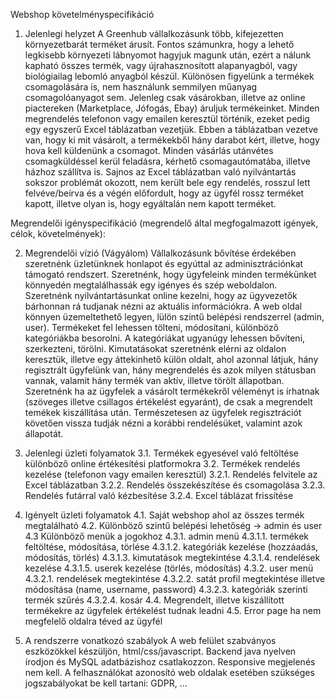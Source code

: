 Webshop követelményspecifikáció

1. Jelenlegi helyzet
A Greenhub vállalkozásunk több, kifejezetten környezetbarát terméket árusít. Fontos számunkra, hogy a lehető legkisebb környezeti lábnyomot hagyjuk magunk után,
ezért a nálunk kapható összes termék, vagy újrahasznosított alapanyagból, vagy biológiailag lebomló anyagból készül. Különösen figyelünk a termékek csomagolására 
is, nem használunk semmilyen műanyag csomagolóanyagot sem.
Jelenleg csak vásárokban, illetve az online piactereken (Marketplace, Jófogás, Ebay) áruljuk termékeinket. Minden megrendelés telefonon vagy emailen keresztül történik, 
ezeket pedig egy egyszerű Excel táblázatban vezetjük. Ebben a táblázatban vezetve van, hogy ki mit vásárolt, a termékekből hány darabot kért, illetve, 
hogy hova kell küldenünk a csomagot. Minden vásárlás utánvétes csomagküldéssel kerül feladásra, kérhető csomagautómatába, illetve házhoz szállítva is. Sajnos az Excel 
táblázatban való nyilvántartás sokszor problémát okozott, nem került bele egy rendelés, rosszul lett felvéve/beírva és a végén előfordult, hogy az ügyfél rossz terméket
kapott, illetve olyan is, hogy egyáltalán nem kapott terméket.

Megrendelői igényspecifikáció (megrendelő által megfogalmazott igények, célok, követelmények):

2. Megrendelői vízió (Vágyálom)
Vállalkozásunk bővítése érdekében szeretnénk üzletünknek honlapot és egyúttal az adminisztrációnkat támogató rendszert. Szeretnénk, hogy ügyfeleink minden termékünket
könnyedén megtalálhassák egy igényes és szép weboldalon. Szeretnénk nyilvántartásunkat online kezelni, hogy az ügyvezetők bárhonnan rá tudjanak nézni az aktuális 
információkra. A web oldal könnyen üzemeltethető legyen, lülön szintű belépési rendszerrel (admin, user). Termékeket fel lehessen tölteni, módosítani, különböző 
kategóriákba besorolni. A kategóriákat ugyanúgy lehessen bővíteni, szerkezteni, törölni. Kimutatásokat szeretnénk elérni az oldalon keresztük, illetve egy áttekinhető 
külön oldalt, ahol azonnal látjuk, hány regisztrált ügyfelünk van, hány megrendelés és azok milyen státusban vannak, valamit hány termék van aktív, illetve törölt 
állapotban. Szeretnénk ha az ügyfelek a vásárolt termékekről véleményt is írhatnak (szöveges illetve csillagos értékelést egyaránt), de csak a megrendelt temékek 
kiszállítása után. Természetesen az ügyfelek regisztrációt követően vissza tudják nézni a korábbi rendelésüket, valamint azok állapotát. 

3. Jelenlegi üzleti folyamatok
3.1. Termékek egyesével való feltöltése különböző online értékesítési platformokra
3.2. Termékek rendelés kezelése (telefonon vagy emailen keresztül)
3.2.1. Rendelés felvitele az Excel táblázatban
3.2.2. Rendelés összekészítése és csomagolása
3.2.3. Rendelés futárral való kézbesítése
3.2.4. Excel táblázat frissítése

4. Igényelt üzleti folyamatok
4.1. Saját webshop ahol az összes termék megtalálható
4.2. Különböző szintű belépési lehetőség -> admin és user
4.3 Különböző menük a jogokhoz
4.3.1. admin menü
4.3.1.1. termékek feltöltése, módosítása, törlése
4.3.1.2. kategóriák kezelése (hozzáadás, módosítás, törlés)
4.3.1.3. kimutatások megtekintése 
4.3.1.4. rendelések kezelése
4.3.1.5. userek kezelése (törlés, módosítás)
4.3.2. user menü
4.3.2.1. rendelések megtekintése
4.3.2.2. satát profil megtekintése illetve módosítása (name, username, password)
4.3.2.3. kategóriák szerinti termék szűrés
4.3.2.4. kosár
4.4. Megrendelt, illetve kiszállított termékekre az ügyfelek értékelést tudnak leadni
4.5. Error page ha nem megfelelő oldalra téved az ügyfél

5. A rendszerre vonatkozó szabályok
A web felület szabványos eszközökkel készüljön, html/css/javascript. Backend java nyelven írodjon és MySQL adatbázishoz csatlakozzon. Responsive megjelenés nem kell.
A felhasználókat azonosító web oldalak esetében szükséges jogszabályokat be kell tartani: GDPR, ...
